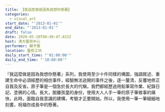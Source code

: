 ```yaml
---
title: 【我這麼做是因為我想你懸著】
categories:
  - visual_art
start_date: "'2013-01-01'"
end_date: "'2013-01-01'"
draft: false
date: 2020-05-20T08:49:47.832Z
host: 清大藝術中心
performer: 賴予喬
location: 藝術工坊
daily_start_time: "'01:00:00'"
daily_end_time: "'10:00:00'"
---
```


『我這麼做是因為我想你懸著』系列，我使用至少十件同樣的構圖，強調敘述、重建生命中必須經歷的相仿事件，經驗無法逃開的事件之後，逐一釐清，反覆地修正自我及反省。原子筆是一個急於長大的代稱，我們都經歷過用鉛筆寫作業、紀錄日記、塗鴉的心情。長大，脫離孩童的身份，使用大人人手一筆的原子筆做事的痛快，此時，面臨自我意識的建構，考驗才正要開始。所以，我使用一筆一筆細細地刻畫，祝福你成長中的懸著。 